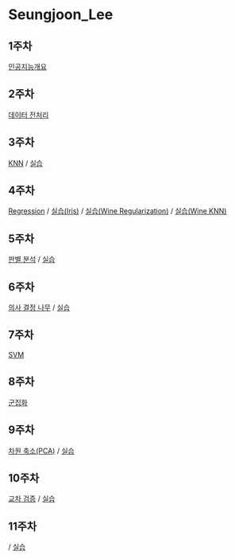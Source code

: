 # Seungjoon_Lee

## 1주차
 [인공지능개요](https://github.com/Sejong-Kaggle-Study-3rd/Seungjoon_Lee/blob/dfccd0f64bd8ce82a4303098436bc861e40fae96/1%EC%A3%BC%EC%B0%A8%20%EC%9D%B8%EA%B3%B5%EC%A7%80%EB%8A%A5%20%EA%B0%9C%EC%9A%94_210312_181641.pdf)

## 2주차
 [데이터 전처리](https://github.com/Sejong-Kaggle-Study-3rd/Seungjoon_Lee/blob/92d624df83a7673bd2d7a68bd393ee5bbbc0c00a/%EB%8D%B0%EC%9D%B4%ED%84%B0%20%EC%A0%84%EC%B2%98%EB%A6%AC.pdf)
 
## 3주차
 [KNN](https://github.com/Sejong-Kaggle-Study-3rd/Seungjoon_Lee/blob/3ad4a7c54d501231784d7fd123ac10d067c9dcd5/KNN.pdf) / [실습](https://github.com/Looma1116/Seungjoon_Lee/blob/a201319869604fae26ed166ec42a135a9729397f/w3_Iris.ipynb)

## 4주차
 [Regression](https://github.com/Sejong-Kaggle-Study-3rd/Seungjoon_Lee/blob/2035532519cf1aff8aa8bf423e75670d7e18e30c/%EB%A1%9C%EC%A7%80%EC%8A%A4%ED%8B%B1%ED%9A%8C%EA%B7%80%EB%B6%84%EB%A5%98.pdf) / [실습(Iris)](https://colab.research.google.com/drive/1X1hrdVDTknymwR1FqDrsorAF5XMs4-aF?usp=sharing) / [실습(Wine Regularization)](https://colab.research.google.com/drive/1fPExQByYyku7jKGexrIfzyNu9BVrQu6j?usp=sharing) / [실습(Wine KNN)](
https://github.com/Sejong-Kaggle-Study-3rd/Seungjoon_Lee/blob/a993c4a6f4ea6ef5dd11ba16eed10d5dc3e2d9a7/wine_KNN.ipynb)

## 5주차
 [판별 분석](https://github.com/Sejong-Kaggle-Study-3rd/Seungjoon_Lee/blob/a8d1d8c2d135613e5cfcd2b116c9e0a995f0199f/5%EC%A3%BC%EC%B0%A8%20%ED%8C%90%EB%B3%84%20%EB%B6%84%EC%84%9D.pdf)
/ [실습](https://github.com/Looma1116/Seungjoon_Lee/blob/3e9635065759a12e66b71f27106dd3d5c6eab299/w5_Iris_Discriminant_Analysis.ipynb)   

## 6주차
 [의사 결정 나무](https://github.com/Sejong-Kaggle-Study-3rd/Seungjoon_Lee/blob/87d5e95261a9c71bf3c6941bab85a19086cdbdec/6%EC%A3%BC%EC%B0%A8%20%EC%9D%98%EC%82%AC%20%EA%B2%B0%EC%A0%95%20%EB%82%98%EB%AC%B4.pdf) / [실습](https://github.com/Looma1116/Seungjoon_Lee/blob/37f2e78f5102f07c31064a177ff9ae7f8b0f2086/w6_Decision_Tree.ipynb)  
 
 ## 7주차
 [SVM](https://github.com/Looma1116/Kaggle-Study_Seungjoon_Lee/blob/5da2a659420cd5085788b9706f7c6e6b7e47e509/%EC%84%9C%ED%8F%AC%ED%8A%B8%20%EB%B2%A1%ED%84%B0%20%EB%A8%B8%EC%8B%A0.pdf)

## 8주차
[군집화](https://github.com/Looma1116/Kaggle-Study_Seungjoon_Lee/blob/5ccdb1afee22dd4ae7a5833a1ef8616da2ec9b51/%EA%B5%B0%EC%A7%91%ED%99%94.pdf) 

## 9주차
[차원 축소(PCA)](https://github.com/Looma1116/Kaggle-Study_Seungjoon_Lee/blob/21fd793fb728c2d9d06bc96510142deff86ac611/%EC%B0%A8%EC%9B%90%20%EC%B6%95%EC%86%8C.pdf) / [실습](https://github.com/Looma1116/Kaggle-Study_Seungjoon_Lee/blob/0808ac0c7dbe15771e369f44992d2ad0cd38d60f/week8_PCA_vs_LDA.ipynb)

## 10주차
[교차 검증](https://github.com/Looma1116/Kaggle-Study_Seungjoon_Lee/blob/0d51a39d64d66a24f28acfa3ab8bcb0eb8c71fc3/%EA%B5%90%EC%B0%A8%20%EA%B2%80%EC%A6%9D.pdf) / [실습](https://github.com/Looma1116/Kaggle-Study_Seungjoon_Lee/blob/82805cc3b87b20cc1f024a43ab66527997600a9b/w9_CrossValidation.ipynb)

## 11주차
[]() / [실습](https://github.com/Looma1116/Kaggle-Study_Seungjoon_Lee/blob/81789fdd07d62ff163180c7b35572793178f8a6e/w11_Linear_Regression.ipynb)
